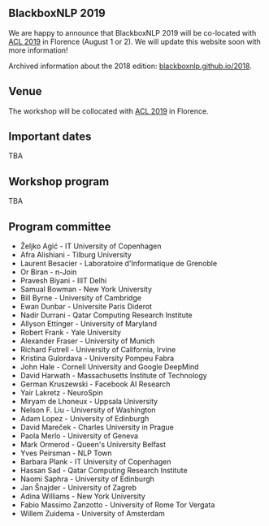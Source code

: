 ## BlackboxNLP 2019

We are happy to announce that BlackboxNLP 2019 will be co-located with [ACL 2019](http://www.acl2019.org/) in Florence (August 1 or 2). We will update this website soon with more information!

Archived information about the 2018 edition: [blackboxnlp.github.io/2018](https://blackboxnlp.github.io/2018/).

## Venue

The workshop will be collocated with [ACL 2019](http://www.acl2019.org/) in Florence. 

## Important dates

TBA

## Workshop program

TBA

## Program committee

- Željko	Agić	- IT University of Copenhagen
- Afra Alishiani - Tilburg University
- Laurent	Besacier	- Laboratoire d'Informatique de Grenoble
- Or	Biran	- n-Join
- Pravesh	Biyani	- IIIT Delhi
- Samual Bowman - New York University
- Bill	Byrne	- University of Cambridge
- Ewan Dunbar - Universite Paris Diderot
- Nadir Durrani - Qatar Computing Research Institute
- Allyson	Ettinger	- University of Maryland
- Robert	Frank	- Yale University
- Alexander Fraser - University of Munich
- Richard Futrell - University of California, Irvine
- Kristina Gulordava - University Pompeu Fabra
- John	Hale	- Cornell University and Google DeepMind
- David	Harwath	- Massachusetts Institute of Technology
- German Kruszewski - Facebook AI Research
- Yair Lakretz - NeuroSpin
- Miryam de Lhoneux - Uppsala University
- Nelson F.	Liu	- University of Washington
- Adam	Lopez	- University of Edinburgh
- David	Mareček	- Charles University in Prague
- Paola	Merlo	- University of Geneva
- Mark Ormerod - Queen's University Belfast
- Yves	Peirsman	- NLP Town
- Barbara	Plank	- IT University of Copenhagen
- Hassan Sad - Qatar Computing Research Institute
- Naomi Saphra - University of Edinburgh
- Jan	Šnajder	- University of Zagreb
- Adina	Williams	- New York University
- Fabio Massimo	Zanzotto	- University of Rome Tor Vergata
- Willem	Zuidema	- University of Amsterdam

